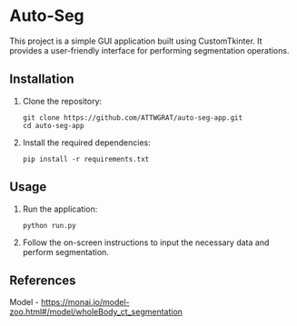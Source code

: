 # Auto-Seg

This project is a simple GUI application built using CustomTkinter. It provides a user-friendly interface for performing segmentation operations.


## Installation

1. Clone the repository:
   ```
   git clone https://github.com/ATTWGRAT/auto-seg-app.git
   cd auto-seg-app
   ```

2. Install the required dependencies:
   ```
   pip install -r requirements.txt
   ```

## Usage

1. Run the application:
   ```
   python run.py
   ```

2. Follow the on-screen instructions to input the necessary data and perform segmentation.

## References

Model - https://monai.io/model-zoo.html#/model/wholeBody_ct_segmentation